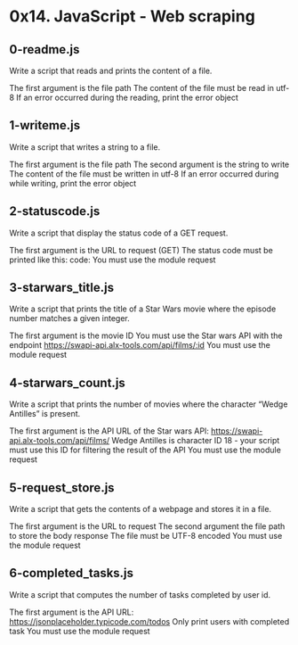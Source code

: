 # 0x14. JavaScript - Web scraping

## 0-readme.js
Write a script that reads and prints the content of a file.

The first argument is the file path
The content of the file must be read in utf-8
If an error occurred during the reading, print the error object

## 1-writeme.js
Write a script that writes a string to a file.

The first argument is the file path
The second argument is the string to write
The content of the file must be written in utf-8
If an error occurred during while writing, print the error object

## 2-statuscode.js
Write a script that display the status code of a GET request.

The first argument is the URL to request (GET)
The status code must be printed like this: code: <status code>
You must use the module request

## 3-starwars_title.js
Write a script that prints the title of a Star Wars movie where the episode number matches a given integer.

The first argument is the movie ID
You must use the Star wars API with the endpoint https://swapi-api.alx-tools.com/api/films/:id
You must use the module request

## 4-starwars_count.js
Write a script that prints the number of movies where the character “Wedge Antilles” is present.

The first argument is the API URL of the Star wars API: https://swapi-api.alx-tools.com/api/films/
Wedge Antilles is character ID 18 - your script must use this ID for filtering the result of the API
You must use the module request

## 5-request_store.js
Write a script that gets the contents of a webpage and stores it in a file.

The first argument is the URL to request
The second argument the file path to store the body response
The file must be UTF-8 encoded
You must use the module request

## 6-completed_tasks.js
Write a script that computes the number of tasks completed by user id.

The first argument is the API URL: https://jsonplaceholder.typicode.com/todos
Only print users with completed task
You must use the module request
